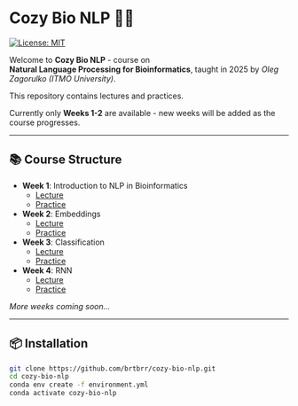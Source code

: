 # Cozy Bio NLP 🌱📖

[![License: MIT](https://img.shields.io/badge/Code-MIT-green.svg)](https://opensource.org/licenses/MIT)

Welcome to **Cozy Bio NLP** - course on  
**Natural Language Processing for Bioinformatics**, taught in 2025 by *Oleg Zagorulko (ITMO University)*.  

This repository contains lectures and practices.  

Currently only **Weeks 1-2** are available - new weeks will be added as the course progresses.  


---

## 📚 Course Structure

- **Week 1**: Introduction to NLP in Bioinformatics  
  - [Lecture](https://drive.google.com/file/d/1pTUgeVnoxCGNR64kKqBr8nWGcEsrQIOC/view?usp=sharing)  
  - [Practice](week01_intro/cancer_prediction.ipynb)
- **Week 2**: Embeddings  
  - [Lecture]()  
  - [Practice](week02_embeddings/word2vec.ipynb)  
- **Week 3**: Classification  
  - [Lecture]()  
  - [Practice](week03_classification/dummy_classification.ipynb)  
- **Week 4**: RNN  
  - [Lecture](https://drive.google.com/file/d/1IHHv9u459bqe7K0-XQcKLghIiBKoMgpI/view?usp=sharing)  
  - [Practice](week04_rnn/text_classification_using_rnn.ipynb) 

*More weeks coming soon...*  

---

## 📦 Installation

```bash
git clone https://github.com/brtbrr/cozy-bio-nlp.git
cd cozy-bio-nlp
conda env create -f environment.yml
conda activate cozy-bio-nlp

